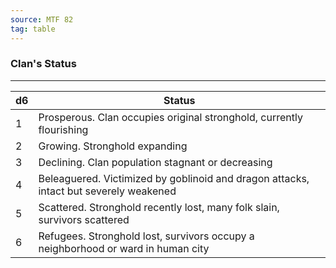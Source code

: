 ```yaml
---
source: MTF 82
tag: table
---
```


### Clan's Status
---
|d6|Status|
|----|------------|
|1|Prosperous. Clan occupies original stronghold, currently flourishing|
|2|Growing. Stronghold expanding|
|3|Declining. Clan population stagnant or decreasing|
|4|Beleaguered. Victimized by goblinoid and dragon attacks, intact but severely weakened|
|5|Scattered. Stronghold recently lost, many folk slain, survivors scattered|
|6|Refugees. Stronghold lost, survivors occupy a neighborhood or ward in human city|

